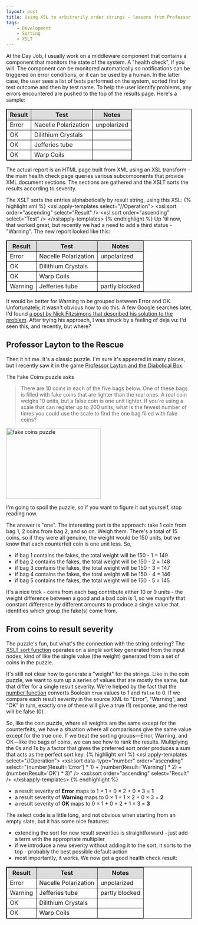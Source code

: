 ```yaml
---
layout: post
title: Using XSL to arbitrarily order strings - lessons from Professor Layton
tags:
    - Development
    - Sorting
    - XSLT
---
```

At the Day Job,  I usually work on a middleware component that contains a component that monitors the state of the system. A "health check", if you will. The component can be monitored automatically so notifications can be triggered on error conditions, or it can be used by a human. In the latter case, the user sees a list of tests performed on the system, sorted first by test outcome and then by test name. To help the user identify problems, any errors encountered are pushed to the top of the results page. Here's a sample:

<table border="1" style="border:1px solid black;border-collapse:collapse;">
<tr style="background:#DDDDDD;"><th>Result</th><th>Test</th><th>Notes</th></tr>
<tr><td>Error</td><td>Nacelle Polarization</td><td>unpolarized</td></tr>
<tr><td>OK</td><td>Dilithium Crystals</td><td>&nbsp;</td></tr>
<tr><td>OK</td><td>Jefferies tube</td><td>&nbsp;</td></tr>
<tr><td>OK</td><td>Warp Coils</td><td>&nbsp;</td></tr>
</table>

The actual report is an HTML page built from XML using an XSL transform - the main health check page queries various subcomponents that provide XML document sections. The sections are gathered and the XSLT sorts the results according to severity.

The XSLT sorts the entries alphabetically by result string, using this XSL:
{% highlight xml %}
<xsl:apply-templates select="//Operation">
    <xsl:sort order="ascending" select="Result" />
    <xsl:sort order="ascending" select="Test" />
</xsl:apply-templates>
{% endhighlight %}
Up 'til now, that worked great, but recently we had a need to add a third status - "Warning". The new report looked like this:

<table border="1" style="border:1px solid black;border-collapse:collapse;">
<tr style="background:#DDDDDD;"><th>Result</th><th>Test</th><th>Notes</th></tr>
<tr><td>Error</td><td>Nacelle Polarization</td><td>unpolarized</td></tr>
<tr><td>OK</td><td>Dilithium Crystals</td><td>&nbsp;</td></tr>
<tr><td>OK</td><td>Warp Coils</td><td>&nbsp;</td></tr>
<tr><td>Warning</td><td>Jefferies tube</td><td>partly blocked</td></tr>
</table>

It would be better for Warning to be grouped between Error and OK. Unfortunately, it wasn't obvious how to do this. A few Google searches later, I'd found <a href="http://www.oxygenxml.com/archives/xsl-list/200603/msg00506.html">a post by Nick Fitzsimons that described his solution to the problem</a>. After trying his approach, I was struck by a feeling of deja vu: I'd seen this, and recently, but where?

<h2>Professor Layton to the Rescue</h2>

Then it hit me. It's a classic puzzle. I'm sure it's appeared in many places, but I recently saw it in the game <a href="http://professorlaytonds.com/">Professor Layton and the Diabolical Box</a>.

The Fake Coins puzzle asks
<blockquote>
There are 10 coins in each of the five bags below. One of these bags is filled with fake coins that are lighter than the real ones. A real coin weighs 10 units, but a false coin is one unit lighter. If you're  using a scale that can register up to 200 units, what is the fewest number of times you could use the scale to find the one bag filled with fake coins?
</blockquote>

<div class="images">
<a href="{{ site.image_dir }}/fake_coins.png"><img src="{{ site.image_dir }}/fake_coins.png" alt="fake coins puzzle" title="fake coins puzzle" width="256" height="192" class="aligncenter size-full wp-image-494" /></a>
</div>

I'm going to spoil the puzzle, so if you want to figure it out yourself, stop reading now.

The answer is "one". The interesting part is the approach: 
take 1 coin from bag 1, 2 coins from bag 2, and so on. Weigh them. There's a total of 15 coins, so if they were all genuine, the weight would be 150 units, but we know that each counterfeit coin is one unit less. So,
<ul>
<li>if bag 1 contains the fakes, the total weight will be 150 - 1 = 149</li>
<li>if bag 2 contains the fakes, the total weight will be 150 - 2 = 148</li>
<li>if bag 3 contains the fakes, the total weight will be 150 - 3 = 147</li>
<li>if bag 4 contains the fakes, the total weight will be 150 - 4 = 146</li>
<li>if bag 5 contains the fakes, the total weight will be 150 - 5 = 145</li>
</ul>

It's a nice trick - coins from each bag contribute either 10 or 9 units - the weight difference between a good and a bad coin is 1, so we magnify that constant difference by different amounts to produce a single value that identifies which group the fake(s) come from.

<h2>From coins to result severity</h2>

The puzzle's fun, but what's the connection with the string ordering? The <a href="http://www.w3.org/TR/xslt#sorting">XSLT sort function</a> operates on a single sort key generated from the input nodes, kind of like the single value (the weight) generated from a set of coins in the puzzle. 

It's still not clear how to generate a "weight" for the strings. Like in the coin puzzle, we want to sum up a series of values that are mostly the same, but that differ for a single result severity. We're helped by the fact that the <a href="http://www.w3.org/TR/xpath/#function-number">number function</a> converts Boolean <code>true</code> values to 1 and <code>false</code> to 0. If we compare each result severity in the source XML to "Error", "Warning", and "OK" in turn, exactly one of these will give a true (1) response, and the rest will be false (0). 

So, like the coin puzzle, where all weights are the same except for the counterfeits, we have a situation where all comparisons give the same value except for the true one. If we treat the sorting groups&mdash;Error, Warning, and OK&mdash;like the bags of coins, we can see how to rank the results. Multiplying the 0s and 1s by a factor that gives the preferred sort order produces a sum that acts as the perfect sort key:
{% highlight xml %}
<xsl:apply-templates select="//Operation">
    <xsl:sort data-type="number" order="ascending"
        select="(number(Result='Error') * 1)
              + (number(Result='Warning') * 2)
              + (number(Result='OK') * 3)" />
    <xsl:sort order="ascending" select="Result" />
</xsl:apply-templates>
{% endhighlight %}

<ul>
<li>a result severity of <b>Error</b> maps to 1 &times; 1 + 0 &times; 2 + 0 &times; 3 = <b>1</b></li>
<li>a result severity of <b>Warning</b> maps to 0 &times; 1 + 1 &times; 2 + 0 &times; 3 = <b>2</b></li>
<li>a result severity of <b>OK</b> maps to  0 &times; 1 + 0 &times; 2 + 1 &times; 3 = <b>3</b></li>
</ul>
The select code is a little long, and not obvious when starting from an empty slate, but it has some nice features:
<ul>
<li>extending the sort for new result severities is straightforward - just add a term with the appropriate multiplier</li>
<li>if we introduce a new severity without adding it to the sort, it sorts to the top - probably the best possible default action</li>
<li>most importantly, it works. We now get a good health check result:</li>
</ul>

<table border="1" style="border:1px solid black;border-collapse:collapse;">
<tr style="background:#DDDDDD;"><th>Result</th><th>Test</th><th>Notes</th></tr>
<tr><td>Error</td><td>Nacelle Polarization</td><td>unpolarized</td></tr>
<tr><td>Warning</td><td>Jefferies tube</td><td>partly blocked</td></tr>
<tr><td>OK</td><td>Dilithium Crystals</td><td>&nbsp;</td></tr>
<tr><td>OK</td><td>Warp Coils</td><td>&nbsp;</td></tr>
</table>
